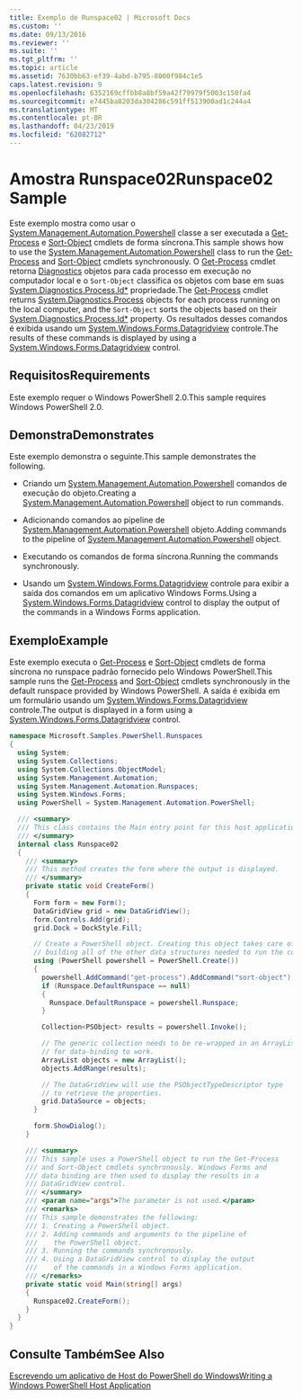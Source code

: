 ```yaml
---
title: Exemplo de Runspace02 | Microsoft Docs
ms.custom: ''
ms.date: 09/13/2016
ms.reviewer: ''
ms.suite: ''
ms.tgt_pltfrm: ''
ms.topic: article
ms.assetid: 7630bb63-ef39-4abd-b795-8000f984c1e5
caps.latest.revision: 9
ms.openlocfilehash: 6352169cffbb8a8bf59a42f79979f5003c150fa4
ms.sourcegitcommit: e7445ba8203da304286c591ff513900ad1c244a4
ms.translationtype: MT
ms.contentlocale: pt-BR
ms.lasthandoff: 04/23/2019
ms.locfileid: "62082712"
---
```

# <a name="runspace02-sample"></a><span data-ttu-id="024d1-102">Amostra Runspace02</span><span class="sxs-lookup"><span data-stu-id="024d1-102">Runspace02 Sample</span></span>

<span data-ttu-id="024d1-103">Este exemplo mostra como usar o [System.Management.Automation.Powershell](/dotnet/api/system.management.automation.powershell) classe a ser executada a [Get-Process](/powershell/module/Microsoft.PowerShell.Management/Get-Process) e [Sort-Object](/powershell/module/Microsoft.PowerShell.Utility/Sort-Object) cmdlets de forma síncrona.</span><span class="sxs-lookup"><span data-stu-id="024d1-103">This sample shows how to use the [System.Management.Automation.Powershell](/dotnet/api/system.management.automation.powershell) class to run the [Get-Process](/powershell/module/Microsoft.PowerShell.Management/Get-Process) and [Sort-Object](/powershell/module/Microsoft.PowerShell.Utility/Sort-Object) cmdlets synchronously.</span></span> <span data-ttu-id="024d1-104">O [Get-Process](/powershell/module/Microsoft.PowerShell.Management/Get-Process) cmdlet retorna [Diagnostics](/dotnet/api/System.Diagnostics.Process) objetos para cada processo em execução no computador local e o `Sort-Object` classifica os objetos com base em suas [ System.Diagnostics.Process.Id\*](/dotnet/api/System.Diagnostics.Process.Id) propriedade.</span><span class="sxs-lookup"><span data-stu-id="024d1-104">The [Get-Process](/powershell/module/Microsoft.PowerShell.Management/Get-Process) cmdlet returns [System.Diagnostics.Process](/dotnet/api/System.Diagnostics.Process) objects for each process running on the local computer, and the `Sort-Object` sorts the objects based on their [System.Diagnostics.Process.Id\*](/dotnet/api/System.Diagnostics.Process.Id) property.</span></span> <span data-ttu-id="024d1-105">Os resultados desses comandos é exibida usando um [System.Windows.Forms.Datagridview](/dotnet/api/System.Windows.Forms.DataGridView) controle.</span><span class="sxs-lookup"><span data-stu-id="024d1-105">The results of these commands is displayed by using a [System.Windows.Forms.Datagridview](/dotnet/api/System.Windows.Forms.DataGridView) control.</span></span>

## <a name="requirements"></a><span data-ttu-id="024d1-106">Requisitos</span><span class="sxs-lookup"><span data-stu-id="024d1-106">Requirements</span></span>

<span data-ttu-id="024d1-107">Este exemplo requer o Windows PowerShell 2.0.</span><span class="sxs-lookup"><span data-stu-id="024d1-107">This sample requires Windows PowerShell 2.0.</span></span>

## <a name="demonstrates"></a><span data-ttu-id="024d1-108">Demonstra</span><span class="sxs-lookup"><span data-stu-id="024d1-108">Demonstrates</span></span>

<span data-ttu-id="024d1-109">Este exemplo demonstra o seguinte.</span><span class="sxs-lookup"><span data-stu-id="024d1-109">This sample demonstrates the following.</span></span>

- <span data-ttu-id="024d1-110">Criando um [System.Management.Automation.Powershell](/dotnet/api/system.management.automation.powershell) comandos de execução do objeto.</span><span class="sxs-lookup"><span data-stu-id="024d1-110">Creating a [System.Management.Automation.Powershell](/dotnet/api/system.management.automation.powershell) object to run commands.</span></span>

- <span data-ttu-id="024d1-111">Adicionando comandos ao pipeline de [System.Management.Automation.Powershell](/dotnet/api/system.management.automation.powershell) objeto.</span><span class="sxs-lookup"><span data-stu-id="024d1-111">Adding commands to the pipeline of [System.Management.Automation.Powershell](/dotnet/api/system.management.automation.powershell) object.</span></span>

- <span data-ttu-id="024d1-112">Executando os comandos de forma síncrona.</span><span class="sxs-lookup"><span data-stu-id="024d1-112">Running the commands synchronously.</span></span>

- <span data-ttu-id="024d1-113">Usando um [System.Windows.Forms.Datagridview](/dotnet/api/System.Windows.Forms.DataGridView) controle para exibir a saída dos comandos em um aplicativo Windows Forms.</span><span class="sxs-lookup"><span data-stu-id="024d1-113">Using a [System.Windows.Forms.Datagridview](/dotnet/api/System.Windows.Forms.DataGridView) control to display the output of the commands in a Windows Forms application.</span></span>

## <a name="example"></a><span data-ttu-id="024d1-114">Exemplo</span><span class="sxs-lookup"><span data-stu-id="024d1-114">Example</span></span>

<span data-ttu-id="024d1-115">Este exemplo executa o [Get-Process](/powershell/module/Microsoft.PowerShell.Management/Get-Process) e [Sort-Object](/powershell/module/Microsoft.PowerShell.Utility/Sort-Object) cmdlets de forma síncrona no runspace padrão fornecido pelo Windows PowerShell.</span><span class="sxs-lookup"><span data-stu-id="024d1-115">This sample runs the [Get-Process](/powershell/module/Microsoft.PowerShell.Management/Get-Process) and [Sort-Object](/powershell/module/Microsoft.PowerShell.Utility/Sort-Object) cmdlets synchronously in the default runspace provided by Windows PowerShell.</span></span> <span data-ttu-id="024d1-116">A saída é exibida em um formulário usando um [System.Windows.Forms.Datagridview](/dotnet/api/System.Windows.Forms.DataGridView) controle.</span><span class="sxs-lookup"><span data-stu-id="024d1-116">The output is displayed in a form using a [System.Windows.Forms.Datagridview](/dotnet/api/System.Windows.Forms.DataGridView) control.</span></span>

```csharp
namespace Microsoft.Samples.PowerShell.Runspaces
{
  using System;
  using System.Collections;
  using System.Collections.ObjectModel;
  using System.Management.Automation;
  using System.Management.Automation.Runspaces;
  using System.Windows.Forms;
  using PowerShell = System.Management.Automation.PowerShell;

  /// <summary>
  /// This class contains the Main entry point for this host application.
  /// </summary>
  internal class Runspace02
  {
    /// <summary>
    /// This method creates the form where the output is displayed.
    /// </summary>
    private static void CreateForm()
    {
      Form form = new Form();
      DataGridView grid = new DataGridView();
      form.Controls.Add(grid);
      grid.Dock = DockStyle.Fill;

      // Create a PowerShell object. Creating this object takes care of
      // building all of the other data structures needed to run the command.
      using (PowerShell powershell = PowerShell.Create())
      {
        powershell.AddCommand("get-process").AddCommand("sort-object").AddArgument("ID");
        if (Runspace.DefaultRunspace == null)
        {
          Runspace.DefaultRunspace = powershell.Runspace;
        }

        Collection<PSObject> results = powershell.Invoke();

        // The generic collection needs to be re-wrapped in an ArrayList
        // for data-binding to work.
        ArrayList objects = new ArrayList();
        objects.AddRange(results);

        // The DataGridView will use the PSObjectTypeDescriptor type
        // to retrieve the properties.
        grid.DataSource = objects;
      }

      form.ShowDialog();
    }

    /// <summary>
    /// This sample uses a PowerShell object to run the Get-Process
    /// and Sort-Object cmdlets synchronously. Windows Forms and
    /// data binding are then used to display the results in a
    /// DataGridView control.
    /// </summary>
    /// <param name="args">The parameter is not used.</param>
    /// <remarks>
    /// This sample demonstrates the following:
    /// 1. Creating a PowerShell object.
    /// 2. Adding commands and arguments to the pipeline of
    ///    the PowerShell object.
    /// 3. Running the commands synchronously.
    /// 4. Using a DataGridView control to display the output
    ///    of the commands in a Windows Forms application.
    /// </remarks>
    private static void Main(string[] args)
    {
      Runspace02.CreateForm();
    }
  }
}
```

## <a name="see-also"></a><span data-ttu-id="024d1-117">Consulte Também</span><span class="sxs-lookup"><span data-stu-id="024d1-117">See Also</span></span>

[<span data-ttu-id="024d1-118">Escrevendo um aplicativo de Host do PowerShell do Windows</span><span class="sxs-lookup"><span data-stu-id="024d1-118">Writing a Windows PowerShell Host Application</span></span>](./writing-a-windows-powershell-host-application.md)
